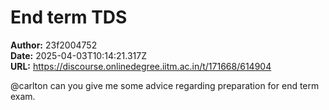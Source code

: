 # End term TDS

**Author:** 23f2004752  
**Date:** 2025-04-03T10:14:21.317Z  
**URL:** https://discourse.onlinedegree.iitm.ac.in/t/171668/614904

@carlton can you give me some advice regarding preparation for end term exam.
